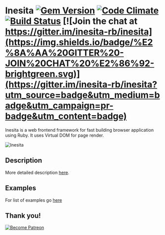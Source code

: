 # Inesita [![Gem Version](https://badge.fury.io/rb/inesita.svg)](http://badge.fury.io/rb/inesita) [![Code Climate](https://codeclimate.com/github/inesita-rb/inesita/badges/gpa.svg)](https://codeclimate.com/github/inesita-rb/inesita) [![Build Status](https://travis-ci.org/inesita-rb/inesita.svg?branch=master)](https://travis-ci.org/inesita-rb/inesita) [![Join the chat at https://gitter.im/inesita-rb/inesita](https://img.shields.io/badge/%E2%8A%AA%20GITTER%20-JOIN%20CHAT%20%E2%86%92-brightgreen.svg)](https://gitter.im/inesita-rb/inesita?utm_source=badge&utm_medium=badge&utm_campaign=pr-badge&utm_content=badge)

Inesita is a web frontend framework for fast building browser application using Ruby. It uses Virtual DOM for page render.

![Inesita](https://raw.githubusercontent.com/inesita-rb/inesita/master/lib/inesita/cli/template/static/inesita-rb.png)

## Description

More detailed description [here](https://inesita.fazibear.me).

## Examples

For list of examples go [here](https://github.com/inesita-rb/awesome-inesita)

## Thank you!

[![Become Patreon](https://c5.patreon.com/external/logo/become_a_patron_button.png)](https://www.patreon.com/bePatron?u=6912974)
